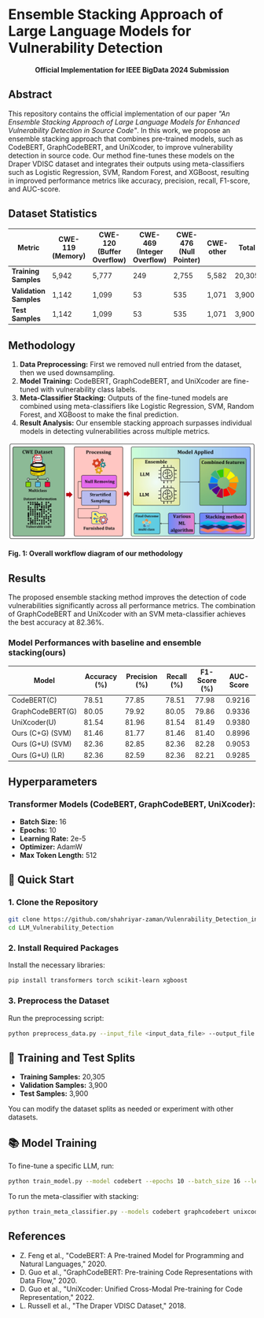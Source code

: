 
# Ensemble Stacking Approach of Large Language Models for Vulnerability Detection

<p align="center"> <strong>Official Implementation for IEEE BigData 2024 Submission</strong> </p>

## Abstract
This repository contains the official implementation of our paper *"An Ensemble Stacking Approach of Large Language Models for Enhanced Vulnerability Detection in Source Code"*. In this work, we propose an ensemble stacking approach that combines pre-trained models, such as CodeBERT, GraphCodeBERT, and UniXcoder, to improve vulnerability detection in source code. Our method fine-tunes these models on the Draper VDISC dataset and integrates their outputs using meta-classifiers such as Logistic Regression, SVM, Random Forest, and XGBoost, resulting in improved performance metrics like accuracy, precision, recall, F1-score, and AUC-score.

## Dataset Statistics
| Metric | CWE-119 (Memory) | CWE-120 (Buffer Overflow) | CWE-469 (Integer Overflow) | CWE-476 (Null Pointer) | CWE-other | Total |
|--------|------------------|---------------------------|----------------------------|-------------------------|-----------|-------|
| **Training Samples**   | 5,942  | 5,777  | 249   | 2,755  | 5,582  | 20,305 |
| **Validation Samples** | 1,142  | 1,099  | 53    | 535    | 1,071  | 3,900  |
| **Test Samples**       | 1,142  | 1,099  | 53    | 535    | 1,071  | 3,900  |



## Methodology
1. **Data Preprocessing:** First we removed null entried from the dataset, then we used downsampling.
2. **Model Training:** CodeBERT, GraphCodeBERT, and UniXcoder are fine-tuned with vulnerability class labels.
3. **Meta-Classifier Stacking:** Outputs of the fine-tuned models are combined using meta-classifiers like Logistic Regression, SVM, Random Forest, and XGBoost to make the final prediction.
4. **Result Analysis:** Our ensemble stacking approach surpasses individual models in detecting vulnerabilities across multiple metrics.

![image](https://github.com/shahriyar-zaman/Vulenrability_Detection_in_Source_Code/blob/ba71f069da6e411992f1d47b3f83a38b8b04a451/Figures/vulnerability_methodology_figure.jpg)

**Fig. 1: Overall workflow diagram of our methodology**

## Results
The proposed ensemble stacking method improves the detection of code vulnerabilities significantly across all performance metrics. The combination of GraphCodeBERT and UniXcoder with an SVM meta-classifier achieves the best accuracy at 82.36%.

### Model Performances with baseline and ensemble stacking(ours)

| Model                       | Accuracy (%) | Precision (%) | Recall (%) | F1-Score (%) | AUC-Score |
|-----------------------------|--------------|---------------|------------|--------------|-----------|
| CodeBERT(C)                  | 78.51        | 77.85         | 78.51      | 77.98        | 0.9216    |
| GraphCodeBERT(G)                | 80.05        | 79.92         | 80.05      | 79.86        | 0.9336    |
| UniXcoder(U)                   | 81.54        | 81.96         | 81.54      | 81.49        | 0.9380    |
| Ours (C+G) (SVM)             | 81.46        | 81.77         | 81.46      | 81.40        | 0.8996    |
| Ours (G+U) (SVM)             | 82.36        | 82.85         | 82.36      | 82.28        | 0.9053    |
| Ours (G+U) (LR)              | 82.36        | 82.59         | 82.36      | 82.21        | 0.9285    |

## Hyperparameters
### Transformer Models (CodeBERT, GraphCodeBERT, UniXcoder):
- **Batch Size:** 16
- **Epochs:** 10
- **Learning Rate:** 2e-5
- **Optimizer:** AdamW
- **Max Token Length:** 512

## 🚀 Quick Start

### 1. Clone the Repository
```bash
git clone https://github.com/shahriyar-zaman/Vulenrability_Detection_in_Source_Code.git
cd LLM_Vulnerability_Detection
```

### 2. Install Required Packages
Install the necessary libraries:
```bash
pip install transformers torch scikit-learn xgboost
```

### 3. Preprocess the Dataset
Run the preprocessing script:
```bash
python preprocess_data.py --input_file <input_data_file> --output_file <output_data_file>
```

## 🧪 Training and Test Splits
- **Training Samples:** 20,305
- **Validation Samples:** 3,900
- **Test Samples:** 3,900

You can modify the dataset splits as needed or experiment with other datasets.

## 📚 Model Training
To fine-tune a specific LLM, run:
```bash
python train_model.py --model codebert --epochs 10 --batch_size 16 --learning_rate 2e-5
```

To run the meta-classifier with stacking:
```bash
python train_meta_classifier.py --models codebert graphcodebert unixcoder --meta_classifier svm
```

## References
- Z. Feng et al., "CodeBERT: A Pre-trained Model for Programming and Natural Languages," 2020.
- D. Guo et al., "GraphCodeBERT: Pre-training Code Representations with Data Flow," 2020.
- D. Guo et al., "UniXcoder: Unified Cross-Modal Pre-training for Code Representation," 2022.
- L. Russell et al., "The Draper VDISC Dataset," 2018.

